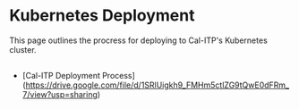 # Kubernetes Deployment

This page outlines the procress for deploying to Cal-ITP's Kubernetes cluster.

##
- [Cal-ITP Deployment Process] (https://drive.google.com/file/d/1SRlUigkh9_FMHm5ctlZG9tQwE0dFRm_7/view?usp=sharing)

